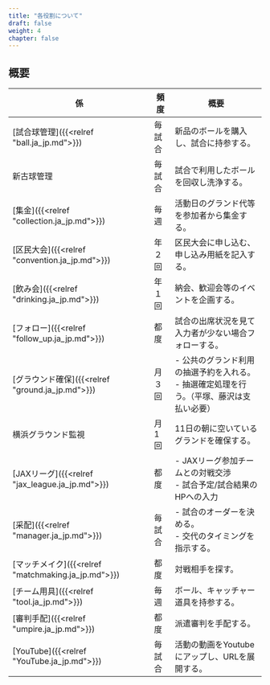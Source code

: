 ```yaml
---
title: "各役割について"
draft: false
weight: 4
chapter: false
---
```


## 概要

| 係             | 頻度   | 概要                                                |
| -------------- | ------ | --------------------------------------------------- |
| [試合球管理]({{<relref "ball.ja_jp.md">}})     | 毎試合 | 新品のボールを購入し、試合に持参する。              |
| 新古球管理     | 毎試合 | 試合で利用したボールを回収し洗浄する。  |
| [集金]({{<relref "collection.ja_jp.md">}})           | 毎週   | 活動日のグランド代等を参加者から集金する。          |
| [区民大会]({{<relref "convention.ja_jp.md">}})       | 年２回 | 区民大会に申し込む、申し込み用紙を記入する。        |
| [飲み会]({{<relref "drinking.ja_jp.md">}})         | 年１回 | 納会、歓迎会等のイベントを企画する。                |
| [フォロー]({{<relref "follow_up.ja_jp.md">}})       | 都度   | 試合の出席状況を見て入力者が少ない場合フォローする。|
| [グラウンド確保]({{<relref "ground.ja_jp.md">}}) | 月３回 | - 公共のグランド利用の抽選予約を入れる。<BR> - 抽選確定処理を行う。（平塚、藤沢は支払い必要）  |
| 横浜グラウンド監視 | 月1回 | 11日の朝に空いているグランドを確保する。|
| [JAXリーグ]({{<relref "jax_league.ja_jp.md">}})      | 都度   | - JAXリーグ参加チームとの対戦交渉 <BR>- 試合予定/試合結果のHPへの入力|
| [采配]({{<relref "manager.ja_jp.md">}})           | 毎試合 | - 試合のオーダーを決める。<BR> - 交代のタイミングを指示する。|
| [マッチメイク]({{<relref "matchmaking.ja_jp.md">}})   | 都度   | 対戦相手を探す。                                    |
| [チーム用具]({{<relref "tool.ja_jp.md">}})     | 毎週   | ボール、キャッチャー道具を持参する。                |
| [審判手配]({{<relref "umpire.ja_jp.md">}})       | 都度   | 派遣審判を手配する。                                |
| [YouTube]({{<relref "YouTube.ja_jp.md">}})        | 毎試合 | 活動の動画をYoutubeにアップし、URLを展開する。      |
